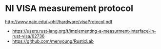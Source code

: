 # NI VISA measurement protocol

http://www.naic.edu/~phil/hardware/visaProtocol.pdf

- https://users.rust-lang.org/t/implementing-a-measurment-interface-in-rust-visa/62736
- https://github.com/menyoung/RusticLab


